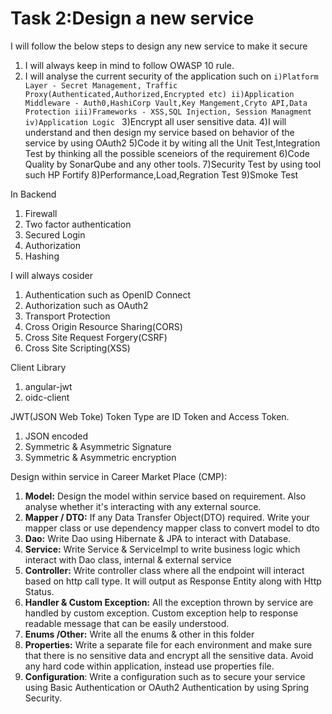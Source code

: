 # Task 2:Design a new service
I will follow the below steps to design any new service to make it secure

1) I will always keep in mind to follow OWASP 10 rule.
2) I will analyse the current  security of the application such on 
`i)Platform Layer - Secret Management, Traffic Proxy(Authenticated,Authorized,Encrypted etc)
 ii)Application Middleware - Auth0,HashiCorp Vault,Key Mangement,Cryto API,Data Protection
 iii)Frameworks - XSS,SQL Injection, Session Managment
 iv)Application Logic `
3)Encrypt all user sensitive data.
4)I will understand and then design my service based on behavior of the service by using OAuth2
5)Code it by witing all the Unit Test,Integration Test by thinking all the possible sceneiors of the requirement
6)Code Quality by SonarQube and any other tools.
7)Security Test by using tool such HP Fortify
8)Performance,Load,Regration Test
9)Smoke Test

In Backend
1) Firewall
2) Two factor authentication
3) Secured Login
4) Authorization
5) Hashing

I will always cosider
1) Authentication such as OpenID Connect
2) Authorization such as OAuth2
3) Transport Protection
4) Cross Origin Resource Sharing(CORS)
5) Cross Site Request Forgery(CSRF)
6) Cross Site Scripting(XSS)

Client Library
1) angular-jwt
2) oidc-client

JWT(JSON Web Toke) Token Type are ID Token and Access Token.
1) JSON encoded
2) Symmetric & Asymmetric Signature
3) Symmetric & Asymmetric encryption

Design within service in Career Market Place (CMP):
1) **Model:** Design the model within service based on requirement. Also analyse whether it's interacting with any external source.
2) **Mapper / DTO:** If any Data Transfer Object(DTO) required. Write your mapper class or use dependency mapper class to convert model to dto
3) **Dao:** Write Dao using Hibernate & JPA to interact with Database.
4) **Service:** Write Service & ServiceImpl to write business logic which interact with Dao class, internal & external service
5) **Controller:** Write controller class where all the endpoint will interact based on http call type. It will output as Response Entity along with Http Status.
6) **Handler & Custom Exception:** All the exception thrown by service are handled by custom exception. Custom exception help to response readable message that can be easily understood.
7) **Enums /Other:** Write all the enums & other in this folder
8) **Properties:** Write a separate file for each environment and make sure that there is no sensitive data and encrypt all the sensitive data. Avoid any hard code within application, instead use properties file.
9) **Configuration**: Write a configuration such as to secure your service using Basic Authentication or OAuth2 Authentication by using Spring Security.


